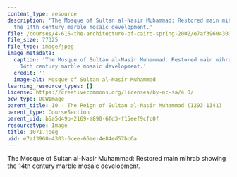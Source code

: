 ```yaml
---
content_type: resource
description: 'The Mosque of Sultan al-Nasir Muhammad: Restored main mihrab showing
  the 14th century marble mosaic development.'
file: /courses/4-615-the-architecture-of-cairo-spring-2002/e7af396043036cee66ae4e84ed57bc6a_1071.jpeg
file_size: 77325
file_type: image/jpeg
image_metadata:
  caption: 'The Mosque of Sultan al-Nasir Muhammad: Restored main mihrab showing the
    14th century marble mosaic development.'
  credit: ''
  image-alt: Mosque of Sultan al-Nasir Muhammad
learning_resource_types: []
license: https://creativecommons.org/licenses/by-nc-sa/4.0/
ocw_type: OCWImage
parent_title: 10 - The Reign of Sultan al-Nasir Muhammad (1293-1341)
parent_type: CourseSection
parent_uid: b5a5d49b-2169-a890-6fd3-f15eef9cfc0f
resourcetype: Image
title: 1071.jpeg
uid: e7af3960-4303-6cee-66ae-4e84ed57bc6a
---
```

The Mosque of Sultan al-Nasir Muhammad: Restored main mihrab showing the 14th century marble mosaic development.